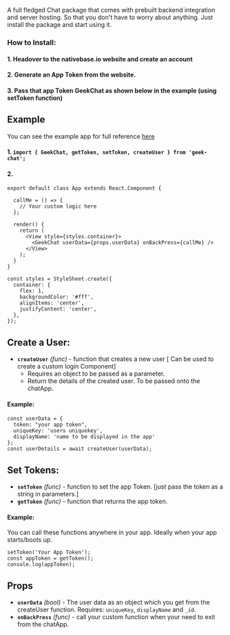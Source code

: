 A full fledged Chat package that comes with prebuilt backend integration and server hosting. So that you don't have to worry about anything.
Just install the package and start using it. 

### How to Install:

#### 1. Headover to the nativebase.io website and create an account

#### 2. Generate an App Token from the website.

#### 3. Pass that app Token  GeekChat as shown below in the example (using setToken function)

## Example
You can see the example app for full reference [here](https://github.com/GeekyAnts/react-native-chat-example)


#### 1. `import { GeekChat, getToken, setToken, createUser } from 'geek-chat';`

#### 2.
```
export default class App extends React.Component {

  callMe = () => {
    // Your custom logic here
  };

  render() {
    return (
      <View style={styles.container}>
        <GeekChat userData={props.userData} onBackPress={callMe} />
      </View>
    );
  }
}

const styles = StyleSheet.create({
  container: {
    flex: 1,
    backgroundColor: '#fff',
    alignItems: 'center',
    justifyContent: 'center',
  },
});
```


## Create a User:
- **`createUser`** _(func)_ - function that creates a new user [ Can be used to create a custom login Component] 
  - Requires an object to be passed as a parameter.
  - Return the details of the created user. To be passed onto the chatApp.

#### Example: 

```
const userData = {
  token: "your app token",
  uniqueKey: 'users uniquekey',
  displayName: 'name to be displayed in the app'
};
const userDetails = await createUser(userData);
```


## Set Tokens:
- **`setToken`** _(func)_ - function to set the app Token. [just pass the token as a string in parameters.]
- **`getToken`** _(func)_ - function that returns the app token.

#### Example:
You can call these functions anywhere in your app. Ideally when your app starts/boots up.

```
setToken('Your App Token');
const appToken = getToken();
console.log(appToken);
```


## Props

- **`userData`** _(bool)_ - The user data as an object which you get from the createUser function.
       Requires: `uniqueKey`, `displayName` and `_id`.
- **`onBackPress`** _(func)_ - call your custom function when your need to exit from the chatApp.
